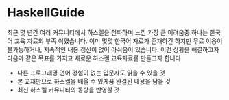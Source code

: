 # HaskellGuide
최근 몇 년간 여러 커뮤니티에서 하스켈을 전파하며 느낀 가장 큰 어려움중 하나는 한국어 교육 자료의 부족 이였습니다.
이미 몇몇 한국어 자료가 존재하긴 하지만 무료 이용이 불가능하거나, 지속적인 내용 갱신이 없어 아쉬움이 있습니다.
이런 상황을 해결하고자 다음과 같은 목표를 가지고 새로운 하스켈 교육자료를 만들고자 합니다

* 다른 프로그래밍 언어 경험이 없는 입문자도 읽을 수 있을 것
* 본 교재만으로 하스켈을 배울 수 있게끔 완결된 내용을 담을 것
* 최신 하스켈 커뮤니티의 동향을 반영할 것
